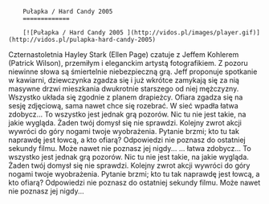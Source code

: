 
        Pułapka / Hard Candy 2005 
        =============
        
        [![Pułapka / Hard Candy 2005 ](http://vidos.pl/images/player.gif)](http://vidos.pl/pulapka-hard-candy-2005)
        
        
 Czternastoletnia Hayley Stark (Ellen Page) czatuje z Jeffem Kohlerem (Patrick Wilson), przemiłym i eleganckim artystą fotografikiem. Z pozoru niewinne słowa są śmiertelnie niebezpieczną grą. Jeff proponuje spotkanie w kawiarni, dziewczynka zgadza się i już wkrótce zamykają się za nią masywne drzwi mieszkania dwukrotnie starszego od niej mężczyzny. Wszystko układa się zgodnie z planem drapieżcy. Ofiara zgadza się na sesję zdjęciową, sama nawet chce się rozebrać. W sieć wpadła łatwa zdobycz... To wszystko jest jednak grą pozorów. Nic tu nie jest takie, na jakie wygląda. Żaden twój domysł się nie sprawdzi. Kolejny zwrot akcji wywróci do góry nogami twoje wyobrażenia. Pytanie brzmi; kto tu tak naprawdę jest łowcą, a kto ofiarą? Odpowiedzi nie poznasz do ostatniej sekundy filmu. Może nawet nie poznasz jej nigdy...  ... łatwa zdobycz... To wszystko jest jednak grą pozorów. Nic tu nie jest takie, na jakie wygląda. Żaden twój domysł się nie sprawdzi. Kolejny zwrot akcji wywróci do góry nogami twoje wyobrażenia. Pytanie brzmi; kto tu tak naprawdę jest łowcą, a kto ofiarą? Odpowiedzi nie poznasz do ostatniej sekundy filmu. Może nawet nie poznasz jej nigdy...
    